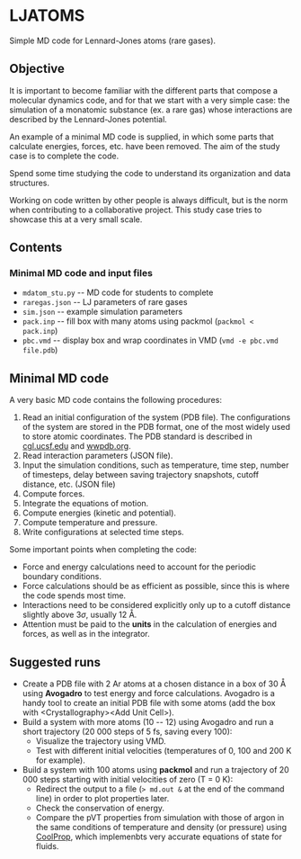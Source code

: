 # LJATOMS

Simple MD code for Lennard-Jones atoms (rare gases).


## Objective

It is important to become familiar with the different parts that compose a molecular dynamics code, and for that we start with a very simple case: the simulation of a monatomic substance (ex. a rare gas) whose interactions are described by the Lennard-Jones potential. 

An example of a minimal MD code is supplied, in which some parts that calculate energies, forces, etc. have been removed. The aim of the study case is to complete the code.

Spend some time studying the code to understand its organization and data structures.

Working on code written by other people is always difficult, but is the norm when contributing to a collaborative project. This study case tries to showcase this at a very small scale.


## Contents

### Minimal MD code and input files
* `mdatom_stu.py` -- MD code for students to complete
* `raregas.json` -- LJ parameters of rare gases
* `sim.json` -- example simulation parameters
* `pack.inp` -- fill box with many atoms using packmol (`packmol < pack.inp`)
* `pbc.vmd` -- display box and wrap coordinates in VMD (`vmd -e pbc.vmd file.pdb`)


## Minimal MD code

A very basic MD code contains the following procedures:

1. Read an initial configuration of the system (PDB file). The configurations of the system are stored in the PDB format, one of the most widely used to store atomic coordinates. The PDB standard is described in [cgl.ucsf.edu](https://www.cgl.ucsf.edu/chimera/docs/UsersGuide/tutorials/pdbintro.html) and [wwpdb.org](https://www.wwpdb.org/documentation/file-format-content/format33/v3.3.html).
2. Read interaction parameters (JSON file).
3. Input the simulation conditions, such as temperature, time step, number of timesteps, delay between saving trajectory snapshots, cutoff distance, etc. (JSON file)
4. Compute forces.
5. Integrate the equations of motion.
6. Compute energies (kinetic and potential).
7. Compute temperature and pressure.
8. Write configurations at selected time steps.

Some important points when completing the code:

* Force and energy calculations need to account for the periodic boundary conditions.
* Force calculations should be as efficient as possible, since this is where the code spends most time.
* Interactions need to be considered explicitly only up to a cutoff distance slightly above $3\sigma$, usually 12 Å.
* Attention must be paid to the **units** in the calculation of energies and forces, as well as in the integrator.


## Suggested runs

* Create a PDB file with 2 Ar atoms at a chosen distance in a box of 30 Å using **Avogadro** to test energy and force calculations. Avogadro is a handy tool to create an initial PDB file with some atoms (add the box with \<Crystallography>\<Add Unit Cell>).
* Build a system with more atoms (10 -- 12) using Avogadro and run a short trajectory (20 000 steps of 5 fs, saving every 100):
    * Visualize the trajectory using VMD.
    * Test with different initial velocities (temperatures of 0, 100 and 200 K for example).
* Build a system with 100 atoms using **packmol** and run a trajectory of 20 000 steps starting with initial velocities of zero (T = 0 K):
    * Redirect the output to a file (`> md.out &` at the end of the command line) in order to plot properties later.
    * Check the conservation of energy.
    * Compare the pVT properties from simulation with those of argon in the same conditions of temperature and density (or pressure) using [CoolProp](http://ibell.pythonanywhere.com), which implemenbts very accurate equations of state for fluids.

